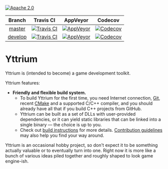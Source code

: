 [![Apache 2.0](https://img.shields.io/badge/License-Apache%202.0-blue.svg)](LICENSE)

| Branch | Travis CI | AppVeyor | Codecov |
|:------:|:---------:|:--------:|:-------:|
| [master](https://github.com/blagodarin/yttrium/tree/master) | [![Travis CI](https://travis-ci.org/blagodarin/yttrium.svg?branch=master)](https://travis-ci.org/blagodarin/yttrium/branches) | [![AppVeyor](https://ci.appveyor.com/api/projects/status/v3pco3lbvp2y4r9b/branch/master?svg=true)](https://ci.appveyor.com/project/blagodarin/yttrium/branch/master) | [![Codecov](https://codecov.io/gh/blagodarin/yttrium/branch/master/graph/badge.svg)](https://codecov.io/gh/blagodarin/yttrium/branch/master) |
| [develop](https://github.com/blagodarin/yttrium/tree/develop) | [![Travis CI](https://travis-ci.org/blagodarin/yttrium.svg?branch=develop)](https://travis-ci.org/blagodarin/yttrium/branches) | [![AppVeyor](https://ci.appveyor.com/api/projects/status/v3pco3lbvp2y4r9b/branch/develop?svg=true)](https://ci.appveyor.com/project/blagodarin/yttrium/branch/develop) | [![Codecov](https://codecov.io/gh/blagodarin/yttrium/branch/develop/graph/badge.svg)](https://codecov.io/gh/blagodarin/yttrium/branch/develop) |


# Yttrium

Yttrium is (intended to become) a game development toolkit.

Yttrium features:
* **Friendly and flexible build system.**
  - To build Yttrium for the first time, you need Internet connection,
    [Git](https://git-scm.com/downloads/), recent
    [CMake](https://cmake.org/download/) and a supported C/C++ compiler, and you
    should already have all that if you build C++ projects from GitHub.
  - Yttrium can be built as a set of DLLs with user-provided dependencies, or it
    can yield static libraries that can be linked into a single binary &mdash;
    the choice is up to you.
  - Check out [build instructions](docs/building.md) for more details.
    [Contribution guidelines](docs/contributing.md) may also help you find your
    way around.

Yttrium is an occasional hobby project, so don't expect it to be something
actually valuable or to eventually turn into one. Right now it is more like a
bunch of various ideas piled together and roughly shaped to look game
engine-ish.
